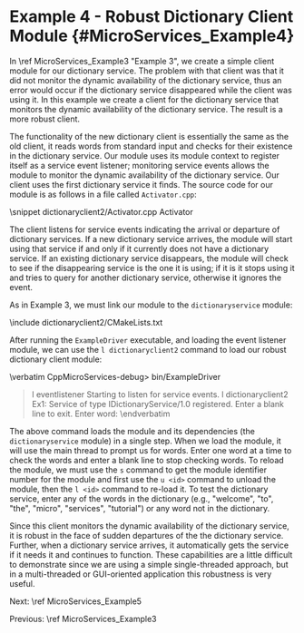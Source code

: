 Example 4 - Robust Dictionary Client Module   {#MicroServices_Example4}
===========================================

In \ref MicroServices_Example3 "Example 3", we create a simple client module
for our dictionary service. The problem with that client was that it did not
monitor the dynamic availability of the dictionary service, thus an error
would occur if the dictionary service disappeared while the client was using it.
In this example we create a client for the dictionary service that monitors
the dynamic availability of the dictionary service. The result is a more robust
client.

The functionality of the new dictionary client is essentially the same as the
old client, it reads words from standard input and checks for their existence
in the dictionary service. Our module uses its module context to register itself
as a service event listener; monitoring service events allows the module to
monitor the dynamic availability of the dictionary service. Our client uses the
first dictionary service it finds. The source code for our module is as follows
in a file called `Activator.cpp`:

\snippet dictionaryclient2/Activator.cpp Activator

The client listens for service events indicating the arrival or departure of
dictionary services. If a new dictionary service arrives, the module will start
using that service if and only if it currently does not have a dictionary service.
If an existing dictionary service disappears, the module will check to see if the
disappearing service is the one it is using; if it is it stops using it and tries
to query for another dictionary service, otherwise it ignores the event.

As in Example 3, we must link our module to the `dictionaryservice` module:

\include dictionaryclient2/CMakeLists.txt

After running the `ExampleDriver` executable, and loading the event
listener module, we can use the `l dictionaryclient2` command to load
our robust dictionary client module:

\verbatim
CppMicroServices-debug> bin/ExampleDriver
> l eventlistener
Starting to listen for service events.
> l dictionaryclient2
Ex1: Service of type IDictionaryService/1.0 registered.
Enter a blank line to exit.
Enter word:
\endverbatim

The above command loads the module and its dependencies (the `dictionaryservice`
module) in a single step. When we load the module, it will use the main thread to
prompt us for words. Enter one word at a time to check the words and enter a
blank line to stop checking words. To reload the module, we must use the `s`
command to get the module identifier number for the module and first use the
`u <id>` command to unload the module, then the `l <id>` command to re-load it.
To test the dictionary service, enter any of the words in the dictionary
(e.g., "welcome", "to", "the", "micro", "services", "tutorial") or any word not
in the dictionary.

Since this client monitors the dynamic availability of the dictionary service,
it is robust in the face of sudden departures of the the dictionary service.
Further, when a dictionary service arrives, it automatically gets the service if
it needs it and continues to function. These capabilities are a little difficult
to demonstrate since we are using a simple single-threaded approach, but in a
multi-threaded or GUI-oriented application this robustness is very useful.

Next: \ref MicroServices_Example5

Previous: \ref MicroServices_Example3
